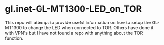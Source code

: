 # gl.inet-GL-MT1300-LED_on_TOR
This repo will attempt to provide useful information on how to setup the GL-MT1300 to change the LED when connected to TOR. Others have done it with VPN's but I have not found a repo with anything about the TOR function.

